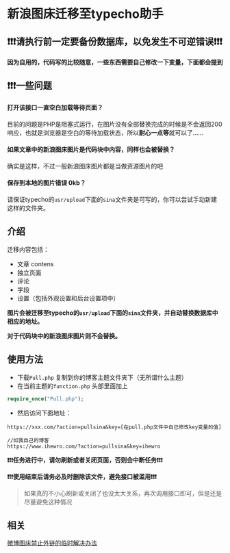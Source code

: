 

#  新浪图床迁移至typecho助手

## ❗️❗️❗️请执行前一定要备份数据库，以免发生不可逆错误❗️❗️❗️

**因为自用的，代码写的比较随意，一些东西需要自己修改一下变量，下面都会提到**



## ❗️❗️❗️一些问题

#### 打开该接口一直空白加载等待页面？

目前的问题是PHP是阻塞式运行，在图片没有全部替换完成的时候是不会返回200响应，也就是浏览器是空白的等待加载状态，所以**耐心一点等**就可以了……

#### 如果文章中的新浪图床图片是代码块中内容，同样也会被替换？

确实是这样，不过一般新浪图床图片都是当做资源图片的吧

#### 保存到本地的图片错误 0kb？

请保证typecho的`usr/upload`下面的`sina`文件夹是可写的，你可以尝试手动新建这样的文件夹。


## 介绍

迁移内容包括：

* 文章 contens
* 独立页面 
* 评论
* 字段
* 设置（包括外观设置和后台设置项中）

**图片会被迁移至typecho的`usr/upload`下面的`sina`文件夹，并自动替换数据库中相应的地址。**

**对于代码块中的新浪图床图片则不会替换。**

## 使用方法

* 下载`Pull.php` 复制到你的博客主题文件夹下（无所谓什么主题）
* 在当前主题的`function.php` 头部里面加上

```php
require_once("Pull.php");
```

* 然后访问下面地址：

```
https://xxx.com/?action=pullsina&key=[在pull.php文件中自己修改key变量的值]

//如我自己的博客
https://www.ihewro.com/?action=pullsina&key=ihewro
```

**❗️❗️❗️任务进行中，请勿刷新或者关闭页面，否则会中断任务❗️❗️❗️**

**❗️❗️❗️使用结束后请务必及时删除该文件，避免接口被滥用❗️❗️❗️**

> 如果真的不小心刷新或关闭了也没太大关系，再次调用接口即可，但是还是尽量避免这种情况

## 相关

[微博图床禁止外链的临时解决办法](https://www.willnet.net/index.php/archives/141/)


